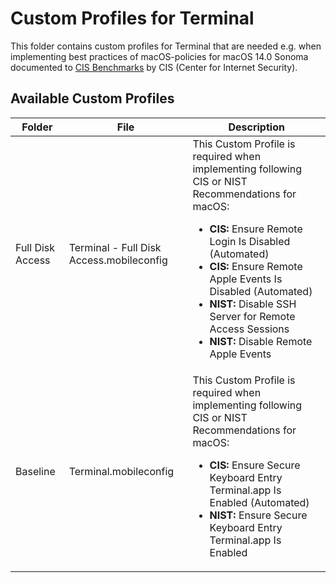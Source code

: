 # Custom Profiles for Terminal

This folder contains custom profiles for Terminal that are needed e.g. when implementing best practices of macOS-policies for macOS  14.0 Sonoma documented to [CIS Benchmarks](https://www.cisecurity.org/cis-benchmarks) by CIS (Center for Internet Security).

## Available Custom Profiles
| Folder | File | Description |
| ----------- | ----------- | ----------- |
| Full Disk Access | Terminal - Full Disk Access.mobileconfig | This Custom Profile is required when implementing following CIS or NIST Recommendations for macOS: <ul><li>**CIS:** Ensure Remote Login Is Disabled (Automated)</li><li>**CIS:** Ensure Remote Apple Events Is Disabled (Automated)</li><li>**NIST:** Disable SSH Server for Remote Access Sessions</li><li>**NIST:** Disable Remote Apple Events</li></ul> |
| Baseline | Terminal.mobileconfig | This Custom Profile is required when implementing following CIS or NIST Recommendations for macOS: <ul><li>**CIS:** Ensure Secure Keyboard Entry Terminal.app Is Enabled (Automated)</li><li>**NIST:** Ensure Secure Keyboard Entry Terminal.app Is Enabled</li></ul>|
